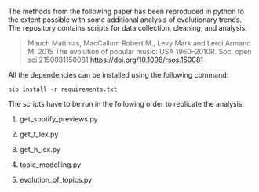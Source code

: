 The methods from the following paper has been reproduced in python to the extent possible with some additional analysis of evolutionary trends. The repository contains scripts for data collection, cleaning, and analysis. 

>Mauch Matthias, MacCallum Robert M., Levy Mark and Leroi Armand M. 2015 The evolution of popular music: USA 1960–2010R. Soc. open sci.2150081150081
>https://doi.org/10.1098/rsos.150081


All the dependencies can be installed using the following command:
```
pip install -r requirements.txt
```
The scripts have to be run in the following order to replicate the analysis:

1. get_spotify_previews.py

2. get_t_lex.py

3. get_h_lex.py

4. topic_modelling.py

5. evolution_of_topics.py



